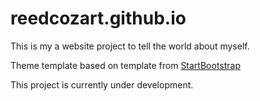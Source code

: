 # reedcozart.github.io

This is my a website project to tell the world about myself. 

Theme template based on template from  [StartBootstrap](https://startbootstrap.com)

This project is currently under development.
